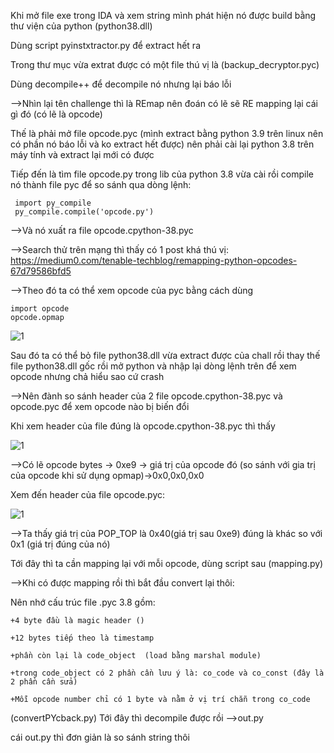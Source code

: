 Khi mở file exe trong IDA và xem string mình phát hiện nó được build bằng thư viện của python (python38.dll)

Dùng script pyinstxtractor.py để extract hết ra

Trong thư mục vừa extrat được có một file thú vị là (backup_decryptor.pyc)

Dùng decompile++ để decompile nó nhưng lại báo lỗi

-->Nhìn lại tên challenge thì là REmap nên đoán có lẽ sẽ RE mapping lại cái gì đó (có lẽ là opcode)

Thế là phải mở file opcode.pyc  (mình extract bằng python 3.9 trên linux nên có phần nó báo lỗi và ko extract hết được) nên phải cài lại python 3.8 trên máy tính và extract lại mới có được 

Tiếp đến là tìm file opcode.py trong lib của python 3.8 vừa cài rồi compile nó thành file pyc để so sánh qua dòng lệnh:
    
     import py_compile
     py_compile.compile('opcode.py')
 
-->Và nó xuất ra file opcode.cpython-38.pyc

-->Search thử trên mạng thì thấy có 1 post khá thú vị: https://medium0.com/tenable-techblog/remapping-python-opcodes-67d79586bfd5

-->Theo đó ta có thể xem opcode của pyc bằng cách dùng 

    import opcode
    opcode.opmap

![1](https://user-images.githubusercontent.com/84214843/142089456-86ba6089-785c-4450-82a6-8ff706766a37.png)

Sau đó ta có thể bỏ file python38.dll vừa extract được của chall rồi thay thế file python38.dll gốc rồi mở python và nhập lại dòng lệnh trên để xem opcode nhưng chả hiểu sao cứ crash

-->Nên đành so sánh header của 2 file opcode.cpython-38.pyc và opcode.pyc để xem opcode nào bị biến đổi 

Khi xem header của file đúng là opcode.cpython-38.pyc thì thấy 

![1](https://user-images.githubusercontent.com/84214843/142089915-d71cfe10-f806-4567-841d-36393c29bb58.png)

-->Có lẽ opcode bytes -> 0xe9 -> giá trị của opcode đó (so sánh với gia trị của opcode khi sử dụng opmap)->0x0,0x0,0x0

Xem đến header của file opcode.pyc:

![1](https://user-images.githubusercontent.com/84214843/142090215-3e51da17-1fe5-4b42-9c7e-bcb797050752.png)

-->Ta thấy giá trị của POP_TOP là 0x40(giá trị sau 0xe9) đúng là khác so với 0x1 (giá trị đúng của nó)

Tới đây thì ta cần mapping lại với mỗi opcode, dùng script sau (mapping.py)

-->Khi có được mapping rồi thì bắt đầu convert lại thôi:

Nên nhớ cấu trúc file .pyc 3.8 gồm:

    +4 byte đầu là magic header ()
    
    +12 bytes tiếp theo là timestamp
    
    +phần còn lại là code_object  (load bằng marshal module)
    
    +trong code_object có 2 phần cần lưu ý là: co_code và co_const (đây là 2 phần cần sửa)
    
    +Mỗi opcode number chỉ có 1 byte và nằm ở vị trí chẵn trong co_code


(convertPYcback.py)
Tới đây thì decompile được rồi -->out.py

cái out.py thì đơn giản là so sánh string thôi
    

    
 




